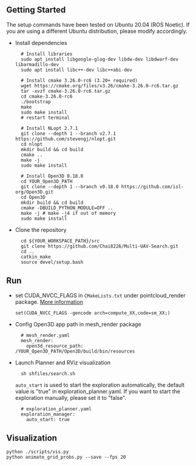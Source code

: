 ## Getting Started
The setup commands have been tested on Ubuntu 20.04 (ROS Noetic). If you are using a different Ubuntu distribution, please modify accordingly.

* Install dependencies
  ```
    # Install libraries
    sudo apt install libgoogle-glog-dev libdw-dev libdwarf-dev libarmadillo-dev
    sudo apt install libc++-dev libc++abi-dev
    
    # Install cmake 3.26.0-rc6 (3.20+ required)
    wget https://cmake.org/files/v3.26/cmake-3.26.0-rc6.tar.gz
    tar -xvzf cmake-3.26.0-rc6.tar.gz
    cd cmake-3.26.0-rc6
    ./bootstrap
    make 
    sudo make install
    # restart terminal

    # Install NLopt 2.7.1
    git clone --depth 1 --branch v2.7.1 https://github.com/stevengj/nlopt.git
    cd nlopt
    mkdir build && cd build
    cmake ..
    make -j
    sudo make install

    # Install Open3D 0.18.0
    cd YOUR_Open3D_PATH
    git clone --depth 1 --branch v0.18.0 https://github.com/isl-org/Open3D.git
    cd Open3D
    mkdir build && cd build
    cmake -DBUILD_PYTHON_MODULE=OFF ..    
    make -j # make -j4 if out of memory
    sudo make install
  ```
* Clone the repository
  ```
    cd ${YOUR_WORKSPACE_PATH}/src
    git clone https://github.com/Chai8226/Multi-UAV-Search.git
    cd ..
    catkin_make
    source devel/setup.bash  
  ```
## Run
* set CUDA_NVCC_FLAGS in `CMakeLists.txt` under pointcloud_render package. [More information](https://arnon.dk/matching-sm-architectures-arch-and-gencode-for-various-nvidia-cards/)
  ```
  set(CUDA_NVCC_FLAGS -gencode arch=compute_XX,code=sm_XX;)
  ```
* Config Open3D app path in mesh_render package
  ```
    # mesh_render.yaml
    mesh_render:
      open3d_resource_path: /YOUR_Open3D_PATH/Open3D/build/bin/resources
  ```
* Launch Planner and RViz visualization
  ``` 
    sh shfiles/search.sh
  ```
  
  `auto_start` is used to start the exploration automatically, the default value is "true" in exploration_planner.yaml. If you want to start the exploration manually, please set it to "false".
  ```
    # exploration_planner.yaml
    exploration_manager:
      auto_start: true
  ```

## Visualization
```
python ./scripts/vis.py
python animate_grid_probs.py --save --fps 20
```